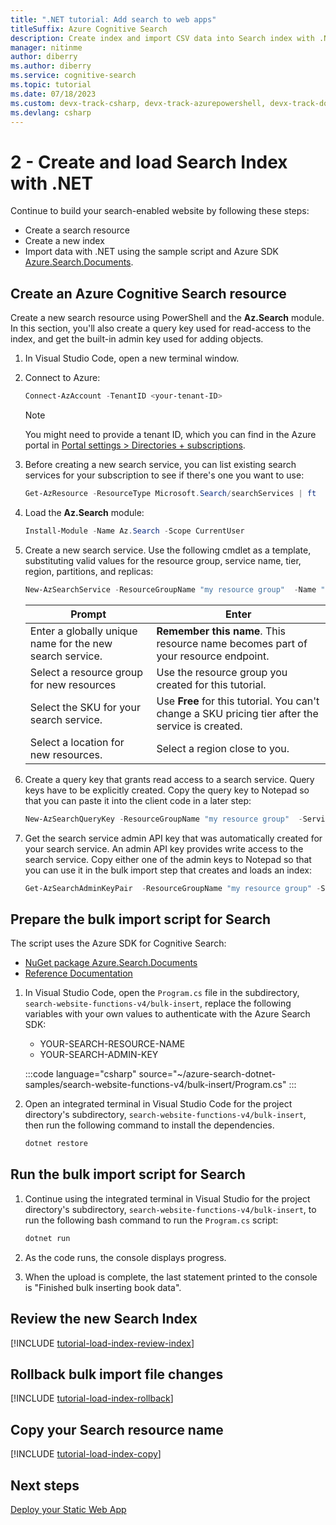 ```yaml
---
title: ".NET tutorial: Add search to web apps" 
titleSuffix: Azure Cognitive Search
description: Create index and import CSV data into Search index with .NET.
manager: nitinme
author: diberry
ms.author: diberry
ms.service: cognitive-search
ms.topic: tutorial
ms.date: 07/18/2023
ms.custom: devx-track-csharp, devx-track-azurepowershell, devx-track-dotnet
ms.devlang: csharp
---
```


# 2 - Create and load Search Index with .NET

Continue to build your search-enabled website by following these steps:
* Create a search resource
* Create a new index
* Import data with .NET using the sample script and Azure SDK [Azure.Search.Documents](https://www.nuget.org/packages/Azure.Search.Documents/).

## Create an Azure Cognitive Search resource

Create a new search resource using PowerShell and the **Az.Search** module. In this section, you'll also create a query key used for read-access to the index, and get the built-in admin key used for adding objects.

1. In Visual Studio Code, open a new terminal window.

1. Connect to Azure:

   ```powershell
   Connect-AzAccount -TenantID <your-tenant-ID>
   ```

   > [!NOTE]
   > You might need to provide a tenant ID, which you can find in the Azure portal in [Portal settings > Directories + subscriptions](../azure-portal/set-preferences.md).

1. Before creating a new search service, you can list existing search services for your subscription to see if there's one you want to use:

   ```powershell
   Get-AzResource -ResourceType Microsoft.Search/searchServices | ft
   ```

1. Load the **Az.Search** module: 

   ```powershell
   Install-Module -Name Az.Search -Scope CurrentUser
   ```

1. Create a new search service. Use the following cmdlet as a template, substituting valid values for the resource group, service name, tier, region, partitions, and replicas:

   ```powershell
   New-AzSearchService -ResourceGroupName "my resource group"  -Name "myDemoSearchSvc" -Sku "Free" -Location "West US" -PartitionCount 1 -ReplicaCount 1 -HostingMode Default
   ```

    |Prompt|Enter|
    |--|--|
    |Enter a globally unique name for the new search service.|**Remember this name**. This resource name becomes part of your resource endpoint.|
    |Select a resource group for new resources|Use the resource group you created for this tutorial.|
    |Select the SKU for your search service.|Use **Free** for this tutorial. You can't change a SKU pricing tier after the service is created.|
    |Select a location for new resources.|Select a region close to you.|

1. Create a query key that grants read access to a search service. Query keys have to be explicitly created. Copy the query key to Notepad so that you can paste it into the client code in a later step:

   ```powershell
   New-AzSearchQueryKey -ResourceGroupName "my resource group"  -ServiceName "myDemoSearchSvc" -Name "mySrchQueryKey"
   ```

1. Get the search service admin API key that was automatically created for your search service. An admin API key provides write access to the search service. Copy either one of the admin keys to Notepad so that you can use it in the bulk import step that creates and loads an index:

   ```powershell
   Get-AzSearchAdminKeyPair  -ResourceGroupName "my resource group" -ServiceName "myDemoSearchSvc" 
   ```

## Prepare the bulk import script for Search

The script uses the Azure SDK for Cognitive Search:

* [NuGet package Azure.Search.Documents](https://www.nuget.org/packages/Azure.Search.Documents/)
* [Reference Documentation](/dotnet/api/overview/azure/search)

1. In Visual Studio Code, open the `Program.cs` file in the subdirectory,  `search-website-functions-v4/bulk-insert`, replace the following variables with your own values to authenticate with the Azure Search SDK:

    * YOUR-SEARCH-RESOURCE-NAME
    * YOUR-SEARCH-ADMIN-KEY

    :::code language="csharp" source="~/azure-search-dotnet-samples/search-website-functions-v4/bulk-insert/Program.cs" :::

1. Open an integrated terminal in Visual Studio Code for the project directory's subdirectory, `search-website-functions-v4/bulk-insert`, then run the following command to install the dependencies. 

    ```bash
    dotnet restore
    ```

## Run the bulk import script for Search

1. Continue using the integrated terminal in Visual Studio for the project directory's subdirectory, `search-website-functions-v4/bulk-insert`, to run the following bash command to run the `Program.cs` script:

    ```bash
    dotnet run
    ```

1. As the code runs, the console displays progress. 
1. When the upload is complete, the last statement printed to the console is "Finished bulk inserting book data".

## Review the new Search Index

[!INCLUDE [tutorial-load-index-review-index](includes/tutorial-add-search-website-load-index-review.md)]

## Rollback bulk import file changes

[!INCLUDE [tutorial-load-index-rollback](includes/tutorial-add-search-website-load-index-rollback-changes.md)]

## Copy your Search resource name
[!INCLUDE [tutorial-load-index-copy](includes/tutorial-add-search-website-load-index-copy-resource-name.md)]

## Next steps

[Deploy your Static Web App](tutorial-csharp-deploy-static-web-app.md)
